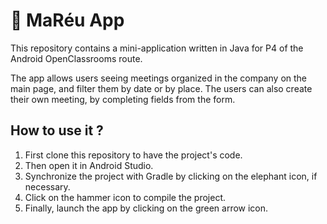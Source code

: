 # 📅 MaRéu App

This repository contains a mini-application written in Java for P4 of the Android OpenClassrooms route.

The app allows users seeing meetings organized in the company on the main page, and filter them by date or by place.
The users can also create their own meeting, by completing fields from the form.

## How to use it ?

1. First clone this repository to have the project's code.
2. Then open it in Android Studio.
3. Synchronize the project with Gradle by clicking on the elephant icon, if necessary.
4. Click on the hammer icon to compile the project.
5. Finally, launch the app by clicking on the green arrow icon.